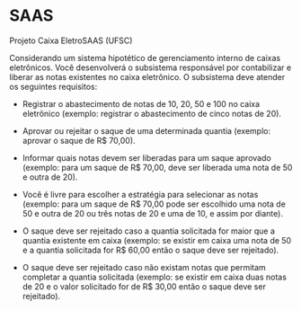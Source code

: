# SAAS
Projeto Caixa EletroSAAS (UFSC)


Considerando um sistema hipotético de gerenciamento interno de caixas
eletrônicos. Você desenvolverá o subsistema responsável por contabilizar e
liberar as notas existentes no caixa eletrônico. O subsistema deve atender os
seguintes requisitos:

- Registrar o abastecimento de notas de 10, 20, 50 e 100 no caixa eletrônico
(exemplo: registrar o abastecimento de cinco notas de 20).

- Aprovar ou rejeitar o saque de uma determinada quantia (exemplo:
aprovar o saque de R$ 70,00).

- Informar quais notas devem ser liberadas para um saque aprovado
(exemplo: para um saque de R$ 70,00, deve ser liberada uma nota de 50
e outra de 20).

- Você é livre para escolher a estratégia para selecionar as notas (exemplo:
para um saque de R$ 70,00 pode ser escolhido uma nota de 50 e outra
de 20 ou três notas de 20 e uma de 10, e assim por diante).

- O saque deve ser rejeitado caso a quantia solicitada for maior que a
quantia existente em caixa (exemplo: se existir em caixa uma nota de 50
e a quantia solicitada for R$ 60,00 então o saque deve ser rejeitado).

- O saque deve ser rejeitado caso não existam notas que permitam
completar a quantia solicitada (exemplo: se existir em caixa duas notas
de 20 e o valor solicitado for de R$ 30,00 então o saque deve ser
rejeitado).
